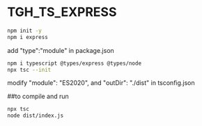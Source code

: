 # TGH_TS_EXPRESS
```bash
npm init -y
npm i express
```
add "type":"module" in package.json

```bash
npm i typescript @types/express @types/node
npx tsc --init
```
modify   "module": "ES2020", and   "outDir": "./dist" in tsconfig.json

##to compile and run
```bash
npx tsc
node dist/index.js
```
